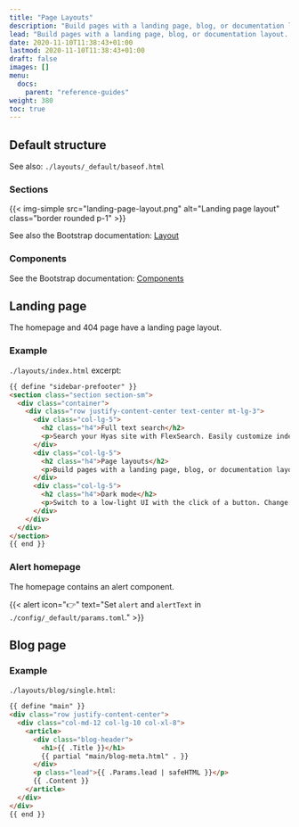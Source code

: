 ```yaml
---
title: "Page Layouts"
description: "Build pages with a landing page, blog, or documentation layout. Add custom sections and components to suit your needs."
lead: "Build pages with a landing page, blog, or documentation layout. Add custom sections and components to suit your needs."
date: 2020-11-10T11:38:43+01:00
lastmod: 2020-11-10T11:38:43+01:00
draft: false
images: []
menu:
  docs:
    parent: "reference-guides"
weight: 380
toc: true
---
```


## Default structure

See also: `./layouts/_default/baseof.html`

### Sections

{{< img-simple src="landing-page-layout.png" alt="Landing page layout" class="border rounded p-1" >}}

See also the Bootstrap documentation: [Layout](https://getbootstrap.com/docs/4.5/layout/overview/)

### Components

See the Bootstrap documentation: [Components](https://getbootstrap.com/docs/4.5/components/alerts/)

## Landing page

The homepage and 404 page have a landing page layout.

### Example

`./layouts/index.html` excerpt:

```html
{{ define "sidebar-prefooter" }}
<section class="section section-sm">
  <div class="container">
    <div class="row justify-content-center text-center mt-lg-3">
      <div class="col-lg-5">
        <h2 class="h4">Full text search</h2>
        <p>Search your Hyas site with FlexSearch. Easily customize index settings and search options to your liking.</p>
      </div>
      <div class="col-lg-5">
        <h2 class="h4">Page layouts</h2>
        <p>Build pages with a landing page, blog, or documentation layout. Add custom sections and components to suit your needs.</p>
      </div>
      <div class="col-lg-5">
        <h2 class="h4">Dark mode</h2>
        <p>Switch to a low-light UI with the click of a button. Change colors with variables to match your branding.</p>
      </div>
    </div>
  </div>
</section>
{{ end }}
```

### Alert homepage

The homepage contains an alert component.

{{< alert icon="👉" text="Set `alert` and `alertText` in `./config/_default/params.toml`." >}}

## Blog page

### Example

`./layouts/blog/single.html`:

```html
{{ define "main" }}
<div class="row justify-content-center">
  <div class="col-md-12 col-lg-10 col-xl-8">
    <article>
      <div class="blog-header">
        <h1>{{ .Title }}</h1>
        {{ partial "main/blog-meta.html" . }}
      </div>
      <p class="lead">{{ .Params.lead | safeHTML }}</p>
      {{ .Content }}
    </article>
  </div>
</div>
{{ end }}
```
